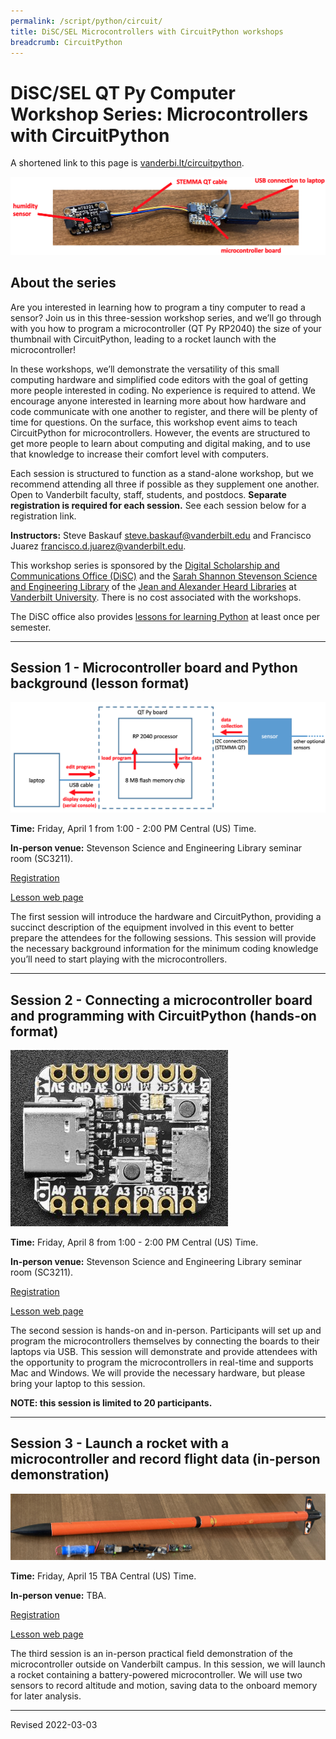 ```yaml
---
permalink: /script/python/circuit/
title: DiSC/SEL Microcontrollers with CircuitPython workshops
breadcrumb: CircuitPython
---
```


# DiSC/SEL QT Py Computer Workshop Series: Microcontrollers with CircuitPython

A shortened link to this page is [vanderbi.lt/circuitpython](http://vanderbi.lt/circuitpython).

![QT Py RP2040 and humidity sensor](images/qt_py_sensor.png)

## About the series

Are you interested in learning how to program a tiny computer to read a sensor? Join us in this three-session workshop series, and we’ll go through with you how to program a microcontroller (QT Py RP2040) the size of your thumbnail with CircuitPython, leading to a rocket launch with the microcontroller! 

In these workshops, we’ll demonstrate the versatility of this small computing hardware and simplified code editors with the goal of getting more people interested in coding. No experience is required to attend. We encourage anyone interested in learning more about how hardware and code communicate with one another to register, and there will be plenty of time for questions. On the surface, this workshop event aims to teach CircuitPython for microcontrollers. However, the events are structured to get more people to learn about computing and digital making, and to use that knowledge to increase their comfort level with computers. 

Each session is structured to function as a stand-alone workshop, but we recommend attending all three if possible as they supplement one another. Open to Vanderbilt faculty, staff, students, and postdocs. **Separate registration is required for each session.** See each session below for a registration link.

**Instructors:** Steve Baskauf [steve.baskauf@vanderbilt.edu](mailto:steve.baskauf@vanderbilt.edu) and Francisco Juarez [francisco.d.juarez@vanderbilt.edu](mailto:francisco.d.juarez@vanderbilt.edu).

This workshop series is sponsored by the [Digital Scholarship and Communications Office (DiSC)](https://www.library.vanderbilt.edu/scholarly/) and the [Sarah Shannon Stevenson Science and Engineering Library](https://www.library.vanderbilt.edu/science/) of the [Jean and Alexander Heard Libraries](https://www.library.vanderbilt.edu/) at [Vanderbilt University](https://www.vanderbilt.edu/). There is no cost associated with the workshops.

The DiSC office also provides [lessons for learning Python](http://vanderbi.lt/py) at least once per semester.

----

## Session 1 - Microcontroller board and Python background (lesson format)

![QT Py system architecture](images/qt_py_diagram.png)

**Time:** Friday, April 1 from 1:00 - 2:00 PM Central (US) Time. 

**In-person venue:** Stevenson Science and Engineering Library seminar room (SC3211). 

[Registration](https://vanderbilt.zoom.us/meeting/register/tJElf-GhqzkvGtCYdMWPHqaZlP7DskJ_2E3B)

[Lesson web page](../../codegraf/038/)

The first session will introduce the hardware and CircuitPython, providing a succinct description of the equipment involved in this event to better prepare the attendees for the following sessions. This session will provide the necessary background information for the minimum coding knowledge you’ll need to start playing with the microcontrollers.  

----

## Session 2 - Connecting a microcontroller board and programming with CircuitPython (hands-on format)

![QT Py system architecture](images/qt_py_board.jpg)

**Time:** Friday, April 8 from 1:00 - 2:00 PM Central (US) Time. 

**In-person venue:** Stevenson Science and Engineering Library seminar room (SC3211). 

[Registration](https://forms.gle/SU6UgxnnttLfiAZ26)

[Lesson web page](../../codegraf/039/)

The second session is hands-on and in-person. Participants will set up and program the microcontrollers themselves by connecting the boards to their laptops via USB. This session will demonstrate and provide attendees with the opportunity to program the microcontrollers in real-time and supports Mac and Windows. We will provide the necessary hardware, but please bring your laptop to this session. 

**NOTE: this session is limited to 20 participants.**

----

## Session 3 - Launch a rocket with a microcontroller and record flight data (in-person demonstration)

![model rocket with microcontroller and sensors](images/rocket_sensors.jpg)

**Time:** Friday, April 15 TBA Central (US) Time. 

**In-person venue:** TBA. 

[Registration](https://forms.gle/F9KSEAVeH1uynugG9)

[Lesson web page](../../codegraf/040/)

The third session is an in-person practical field demonstration of the microcontroller outside on Vanderbilt campus. In this session, we will launch a rocket containing a battery-powered microcontroller. We will use two sensors to record altitude and motion, saving data to the onboard memory for later analysis.

----
Revised 2022-03-03
